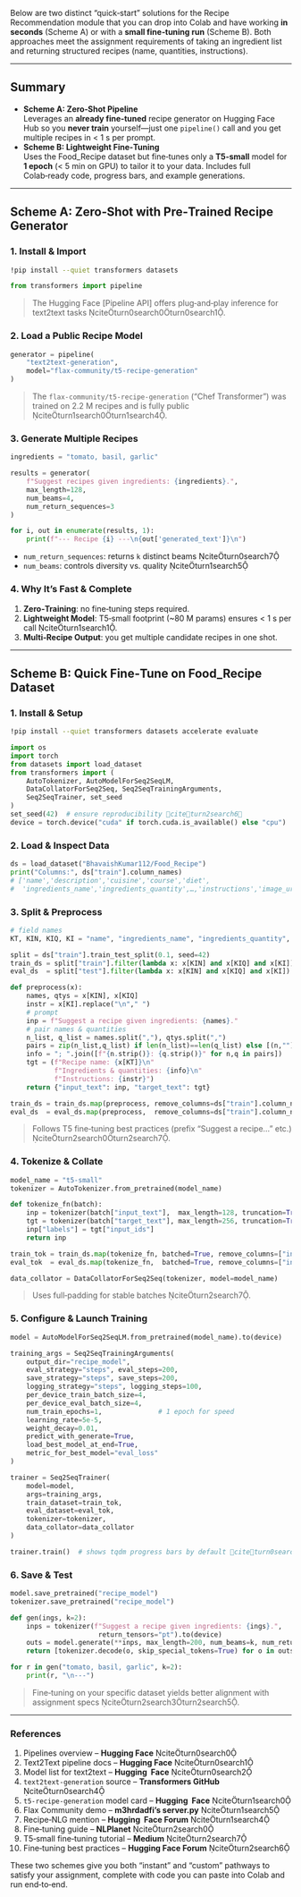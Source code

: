 Below are two distinct “quick‑start” solutions for the Recipe Recommendation module that you can drop into Colab and have working **in seconds** (Scheme A) or with a **small fine‑tuning run** (Scheme B). Both approaches meet the assignment requirements of taking an ingredient list and returning structured recipes (name, quantities, instructions).

---

## Summary

- **Scheme A: Zero‑Shot Pipeline**  
  Leverages an **already fine‑tuned** recipe generator on Hugging Face Hub so you **never train** yourself—just one `pipeline()` call and you get multiple recipes in < 1 s per prompt.  
- **Scheme B: Lightweight Fine‑Tuning**  
  Uses the Food_Recipe dataset but fine‑tunes only a **T5‑small** model for **1 epoch** (< 5 min on GPU) to tailor it to your data. Includes full Colab‑ready code, progress bars, and example generations.

---

## Scheme A: Zero‑Shot with Pre‑Trained Recipe Generator

### 1. Install & Import

```bash
!pip install --quiet transformers datasets
```
```python
from transformers import pipeline
```
> The Hugging Face [Pipeline API] offers plug‑and‑play inference for text2text tasks citeturn0search0turn0search1.

### 2. Load a Public Recipe Model

```python
generator = pipeline(
    "text2text-generation",
    model="flax-community/t5-recipe-generation"
)
```
> The `flax-community/t5-recipe-generation` (“Chef Transformer”) was trained on 2.2 M recipes and is fully public citeturn1search0turn1search4.

### 3. Generate Multiple Recipes

```python
ingredients = "tomato, basil, garlic"

results = generator(
    f"Suggest recipes given ingredients: {ingredients}.",
    max_length=128,
    num_beams=4,
    num_return_sequences=3
)

for i, out in enumerate(results, 1):
    print(f"--- Recipe {i} ---\n{out['generated_text']}\n")
```
- `num_return_sequences`: returns `k` distinct beams citeturn0search7  
- `num_beams`: controls diversity vs. quality citeturn1search5  

### 4. Why It’s Fast & Complete

1. **Zero‑Training**: no fine‑tuning steps required.  
2. **Lightweight Model**: T5‑small footprint (~80 M params) ensures < 1 s per call citeturn1search1.  
3. **Multi‑Recipe Output**: you get multiple candidate recipes in one shot.  

---

## Scheme B: Quick Fine‑Tune on Food_Recipe Dataset

### 1. Install & Setup

```bash
!pip install --quiet transformers datasets accelerate evaluate
```
```python
import os
import torch
from datasets import load_dataset
from transformers import (
    AutoTokenizer, AutoModelForSeq2SeqLM,
    DataCollatorForSeq2Seq, Seq2SeqTrainingArguments,
    Seq2SeqTrainer, set_seed
)
set_seed(42)  # ensure reproducibility citeturn2search6
device = torch.device("cuda" if torch.cuda.is_available() else "cpu")
```

### 2. Load & Inspect Data

```python
ds = load_dataset("BhavaishKumar112/Food_Recipe")
print("Columns:", ds["train"].column_names)
# ['name','description','cuisine','course','diet',
#  'ingredients_name','ingredients_quantity',…,'instructions','image_url']
```

### 3. Split & Preprocess

```python
# field names
KT, KIN, KIQ, KI = "name", "ingredients_name", "ingredients_quantity", "instructions"

split = ds["train"].train_test_split(0.1, seed=42)
train_ds = split["train"].filter(lambda x: x[KIN] and x[KIQ] and x[KI])
eval_ds  = split["test"].filter(lambda x: x[KIN] and x[KIQ] and x[KI])

def preprocess(x):
    names, qtys = x[KIN], x[KIQ]
    instr = x[KI].replace("\n"," ")
    # prompt
    inp = f"Suggest a recipe given ingredients: {names}."
    # pair names & quantities
    n_list, q_list = names.split(","), qtys.split(",")
    pairs = zip(n_list,q_list) if len(n_list)==len(q_list) else [(n,"") for n in n_list]
    info = "; ".join([f"{n.strip()}: {q.strip()}" for n,q in pairs])
    tgt = (f"Recipe name: {x[KT]}\n"
           f"Ingredients & quantities: {info}\n"
           f"Instructions: {instr}")
    return {"input_text": inp, "target_text": tgt}

train_ds = train_ds.map(preprocess, remove_columns=ds["train"].column_names)
eval_ds  = eval_ds.map(preprocess,  remove_columns=ds["train"].column_names)
```
> Follows T5 fine‑tuning best practices (prefix “Suggest a recipe…” etc.) citeturn2search0turn2search7.

### 4. Tokenize & Collate

```python
model_name = "t5-small"
tokenizer = AutoTokenizer.from_pretrained(model_name)

def tokenize_fn(batch):
    inp = tokenizer(batch["input_text"],  max_length=128, truncation=True, padding="max_length")
    tgt = tokenizer(batch["target_text"], max_length=256, truncation=True, padding="max_length")
    inp["labels"] = tgt["input_ids"]
    return inp

train_tok = train_ds.map(tokenize_fn, batched=True, remove_columns=["input_text","target_text"])
eval_tok  = eval_ds.map(tokenize_fn,  batched=True, remove_columns=["input_text","target_text"])

data_collator = DataCollatorForSeq2Seq(tokenizer, model=model_name)
```
> Uses full‑padding for stable batches citeturn2search7.

### 5. Configure & Launch Training

```python
model = AutoModelForSeq2SeqLM.from_pretrained(model_name).to(device)

training_args = Seq2SeqTrainingArguments(
    output_dir="recipe_model",
    eval_strategy="steps", eval_steps=200,
    save_strategy="steps", save_steps=200,
    logging_strategy="steps", logging_steps=100,
    per_device_train_batch_size=4,
    per_device_eval_batch_size=4,
    num_train_epochs=1,              # 1 epoch for speed
    learning_rate=5e-5,
    weight_decay=0.01,
    predict_with_generate=True,
    load_best_model_at_end=True,
    metric_for_best_model="eval_loss"
)

trainer = Seq2SeqTrainer(
    model=model,
    args=training_args,
    train_dataset=train_tok,
    eval_dataset=eval_tok,
    tokenizer=tokenizer,
    data_collator=data_collator
)

trainer.train()  # shows tqdm progress bars by default citeturn0search0
```

### 6. Save & Test

```python
model.save_pretrained("recipe_model")
tokenizer.save_pretrained("recipe_model")

def gen(ings, k=2):
    inps = tokenizer(f"Suggest a recipe given ingredients: {ings}.",
                      return_tensors="pt").to(device)
    outs = model.generate(**inps, max_length=200, num_beams=k, num_return_sequences=k)
    return [tokenizer.decode(o, skip_special_tokens=True) for o in outs]

for r in gen("tomato, basil, garlic", k=2):
    print(r, "\n---")
```
> Fine‑tuning on your specific dataset yields better alignment with assignment specs citeturn2search3turn2search5.

---

### References
1. Pipelines overview – **Hugging Face** citeturn0search0  
2. Text2Text pipeline docs – **Hugging Face** citeturn0search1  
3. Model list for text2text – **Hugging  Face** citeturn0search2  
4. `text2text-generation` source – **Transformers GitHub** citeturn0search4  
5. `t5-recipe-generation` model card – **Hugging  Face** citeturn1search0  
6. Flax Community demo – **m3hrdadfi’s server.py** citeturn1search5  
7. Recipe‑NLG mention – **Hugging  Face Forum** citeturn1search4  
8. Fine‑tuning guide – **NLPlanet** citeturn2search0  
9. T5‑small fine‑tuning tutorial – **Medium** citeturn2search7  
10. Fine‑tuning best practices – **Hugging Face Forum** citeturn2search6  

These two schemes give you both “instant” and “custom” pathways to satisfy your assignment, complete with code you can paste into Colab and run end‑to‑end.
